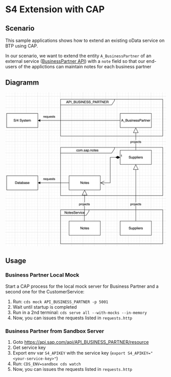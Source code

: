 # S4 Extension with CAP

## Scenario

This sample applications shows how to extend an existing oData service on BTP using CAP.

In our scenario, we want to extend the entity `A_BusinessPartner` of an external service ([BusinessPartner API](https://api.sap.com/api/API_BUSINESS_PARTNER/resource)) with a `note` field so that our end-users of the applictions can maintain notes for each business partner
## Diagramm

![](assets/NotesService.png)

## Usage

### Business Partner Local Mock

Start a CAP process for the local mock server for Business Partner and a second one for the CustomerService:

1. Run: `cds mock API_BUSINESS_PARTNER -p 5001`
2. Wait until startup is completed
3. Run in a 2nd terminal: `cds serve all --with-mocks --in-memory`
4. Now, you can issues the requests listed in `requests.http`

### Business Partner from Sandbox Server

1. Goto https://api.sap.com/api/API_BUSINESS_PARTNER/resource
2. Get service key
3. Export env var `S4_APIKEY` with the service key (`export S4_APIKEY="<your-service-key>"`)
4. Run: `CDS_ENV=sandbox cds watch`
5. Now, you can issues the requests listed in `requests.http`
